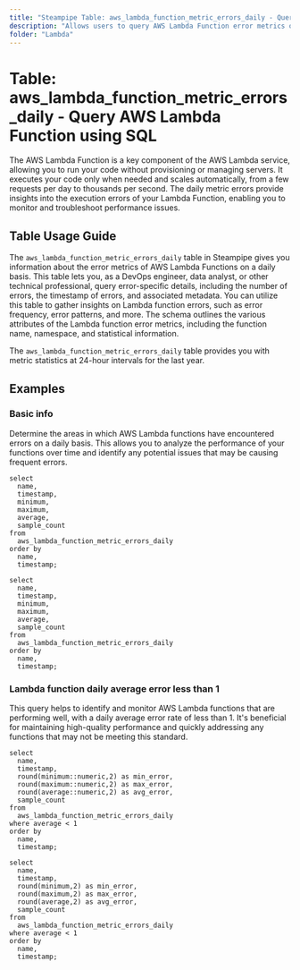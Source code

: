 ```yaml
---
title: "Steampipe Table: aws_lambda_function_metric_errors_daily - Query AWS Lambda Function using SQL"
description: "Allows users to query AWS Lambda Function error metrics on a daily basis."
folder: "Lambda"
---
```


# Table: aws_lambda_function_metric_errors_daily - Query AWS Lambda Function using SQL

The AWS Lambda Function is a key component of the AWS Lambda service, allowing you to run your code without provisioning or managing servers. It executes your code only when needed and scales automatically, from a few requests per day to thousands per second. The daily metric errors provide insights into the execution errors of your Lambda Function, enabling you to monitor and troubleshoot performance issues.

## Table Usage Guide

The `aws_lambda_function_metric_errors_daily` table in Steampipe gives you information about the error metrics of AWS Lambda Functions on a daily basis. This table lets you, as a DevOps engineer, data analyst, or other technical professional, query error-specific details, including the number of errors, the timestamp of errors, and associated metadata. You can utilize this table to gather insights on Lambda function errors, such as error frequency, error patterns, and more. The schema outlines the various attributes of the Lambda function error metrics, including the function name, namespace, and statistical information.

The `aws_lambda_function_metric_errors_daily` table provides you with metric statistics at 24-hour intervals for the last year.

## Examples

### Basic info
Determine the areas in which AWS Lambda functions have encountered errors on a daily basis. This allows you to analyze the performance of your functions over time and identify any potential issues that may be causing frequent errors.

```sql+postgres
select
  name,
  timestamp,
  minimum,
  maximum,
  average,
  sample_count
from
  aws_lambda_function_metric_errors_daily
order by
  name,
  timestamp;
```

```sql+sqlite
select
  name,
  timestamp,
  minimum,
  maximum,
  average,
  sample_count
from
  aws_lambda_function_metric_errors_daily
order by
  name,
  timestamp;
```

### Lambda function daily average error less than 1
This query helps to identify and monitor AWS Lambda functions that are performing well, with a daily average error rate of less than 1. It's beneficial for maintaining high-quality performance and quickly addressing any functions that may not be meeting this standard.

```sql+postgres
select
  name,
  timestamp,
  round(minimum::numeric,2) as min_error,
  round(maximum::numeric,2) as max_error,
  round(average::numeric,2) as avg_error,
  sample_count
from
  aws_lambda_function_metric_errors_daily
where average < 1
order by
  name,
  timestamp;
```

```sql+sqlite
select
  name,
  timestamp,
  round(minimum,2) as min_error,
  round(maximum,2) as max_error,
  round(average,2) as avg_error,
  sample_count
from
  aws_lambda_function_metric_errors_daily
where average < 1
order by
  name,
  timestamp;
```